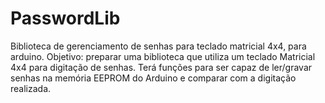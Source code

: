 # PasswordLib
Biblioteca de gerenciamento de senhas para teclado matricial 4x4, para arduino.
Objetivo: preparar uma biblioteca que utiliza um teclado Matricial 4x4 para digitação de senhas. Terá funções para ser capaz de ler/gravar senhas na memória EEPROM do Arduino e comparar com a digitação realizada.